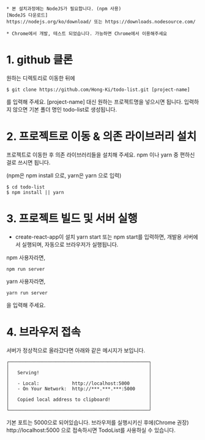     * 본 설치과정에는 NodeJS가 필요합니다. (npm 사용)
    [NodeJS 다운로드]
    https://nodejs.org/ko/download/ 또는 https://downloads.nodesource.com/

    * Chrome에서 개발, 테스트 되었습니다. 가능하면 Chrome에서 이용해주세요

# 1. github 클론

원하는 디렉토리로 이동한 뒤에

    $ git clone https://github.com/Hong-Ki/todo-list.git [project-name]

를 입력해 주세요. [project-name] 대신 원하는 프로젝트명을 넣으시면 됩니다. 입력하지 않으면 기본 폴더 명인 todo-list로 생성됩니다.

# 2. 프로젝트로 이동 & 의존 라이브러리 설치

프로젝트로 이동한 후 의존 라이브러리들을 설치해 주세요.
npm 이나 yarn 중 편하신 걸로 쓰시면 됩니다.

(npm은 npm install 으로, yarn은 yarn 으로 입력)

    $ cd todo-list
    $ npm install || yarn

# 3. 프로젝트 빌드 및 서버 실행

- create-react-app이 설치 yarn start 또는 npm start를 입력하면, 개발용 서버에서 실행되며, 자동으로 브라우저가 실행됩니다.

npm 사용자라면,

    npm run server

yarn 사용자라면,

    yarn run server

을 입력해 주세요.

# 4. 브라우저 접속

서버가 정상적으로 올라갔다면 아래와 같은 메시지가 보입니다.

    ┌───────────────────────────────────────────────────┐
    │                                                   │
    │   Serving!                                        │
    │                                                   │
    │   - Local:            http://localhost:5000       │
    │   - On Your Network:  http://***.***.***:5000     │
    │                                                   │
    │   Copied local address to clipboard!              │
    │                                                   │
    └───────────────────────────────────────────────────┘

기본 포트는 5000으로 되어있습니다.
브라우저를 실행시키신 후에(Chrome 권장) http://localhost:5000 으로 접속하시면 TodoList를 사용하실 수 있습니다.
